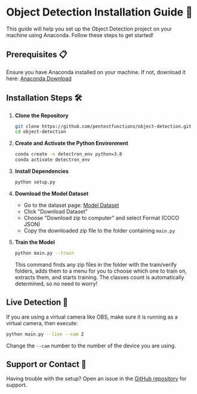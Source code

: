# Object Detection Installation Guide 🚀

This guide will help you set up the Object Detection project on your machine using Anaconda. Follow these steps to get started!

## Prerequisites 📋

Ensure you have Anaconda installed on your machine. If not, download it here:
[Anaconda Download](https://www.anaconda.com/download/success)

## Installation Steps 🛠️

1. **Clone the Repository**
   ```bash
   git clone https://github.com/pentestfunctions/object-detection.git
   cd object-detection
   ```

2. **Create and Activate the Python Environment**
   ```bash
   conda create -n detectron_env python=3.8
   conda activate detectron_env
   ```

3. **Install Dependencies**
   ```bash
   python setup.py
   ```

4. **Download the Model Dataset**
   - Go to the dataset page: [Model Dataset](https://universe.roboflow.com/navrachana-university-l5d92/car_models-izfw0/dataset/1)
   - Click "Download Dataset"
   - Choose "Download zip to computer" and select Format (COCO JSON)
   - Copy the downloaded zip file to the folder containing `main.py`

5. **Train the Model**
   ```bash
   python main.py --train
   ```
   This command finds any zip files in the folder with the train/verify folders, adds them to a menu for you to choose which one to train on, extracts them, and starts training. The classes count is automatically determined, so no need to worry!

## Live Detection 🎥

If you are using a virtual camera like OBS, make sure it is running as a virtual camera, then execute:
```bash
python main.py --live --cam 2
```
Change the `--cam` number to the number of the device you are using.

## Support or Contact 🤝

Having trouble with the setup? Open an issue in the [GitHub repository](https://github.com/pentestfunctions/object-detection/issues) for support.
